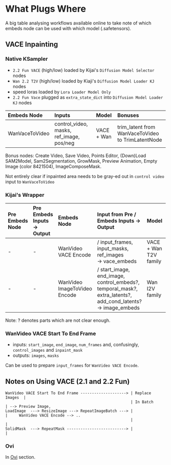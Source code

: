 # What Plugs Where

A big table analysing workflows available online to take note of which embeds node can be used with which model (.safetensors).

## VACE Inpainting

### Native KSampler

* `2.2 Fun VACE` (high/low) loaded by Kijai's `Diffusion Model Selector` nodes
* `Wan 2.2 T2V` (high/low) loaded by Kiaji's `Diffusion Model Loader KJ` nodes
* speed loras loaded by `Lora Loader Model Only`
* `2.2 Fun Vace` plugged as `extra_state_dict` into `Diffusion Model Loader KJ` nodes

| Embeds Node | Inputs | Model | Bonuses |
| :-- | :-- | :-- | :-- |
| WanVaceToVideo | control_video, masks, ref_image, pos/neg | VACE + Wan | trim_latent from WanVaceToVideo to TrimLatentNode |

Bonus nodes: Create Video, Save Video, Points Editor, (Down)Load SAM2Model, Sam2Segmentation, GrowMask, Preview Animation, Empty Image (color 8421504), ImageComposeMask.

Not entirely clear if inpainted area needs to be gray-ed out in `control video` input to `WanVaceToVideo`

### Kijai's Wrapper

| Pre Embeds Node| Pre Embeds Inputs -> Output | Embeds Node | Input from Pre / Embeds Inputs -> Output | Model | WanVideo Sampler Input |
| :-- | :-- | :-- | :-- | :-- | :-- |
| - | - | WanVideo VACE Encode | / input_frames, input_masks, ref_images<br>-> vace_embeds | VACE + Wan T2V family | image_embeds |
| - | - | WanVideo ImageToVideo Encode | / start_image, end_image, control_embeds?, temporal_mask?, extra_latents?, add_cond_latents?<br>-> image_embeds | Wan I2V family | image_embeds |

Note: ? denotes parts which are not clear enough.

### WanVideo VACE Start To End Frame

* inputs: `start_image`, `end_image`, `num_frames` and, confusingly, `control_images` and `inpaint_mask`
* outputs: `images`, `masks`

Can be used to prepare `input_frames` for `WanVideo VACE Encode`.

## Notes on Using VACE (2.1 and 2.2 Fun)

```
WanVideo VACE Start To End Frame --------------------> | Replace Images  |
                                                       | In Batch        | --> Preview Image,
LoadImage  ---> ResizeImage ---> RepeatImageBatch ---> |                 |     WanVideo VACE Encode --> ..
                                                       |                 |
SolidMask  ---> RepeatMask --------------------------> |                 |
```

### Ovi

In [Ovi](ovi.md) section.
